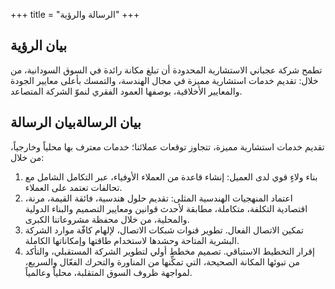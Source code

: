+++
title = "الرسالة والرؤية"
+++

## بيان الرؤية

تطمح شركة عجباني الاستشارية المحدودة أن تبلغ مكانة رائدة في السوق السودانية، من خلال: تقديم خدمات استشارية مميزة في مجال الهندسة، والتمسك بأعلى معايير الجودة والمعايير الأخلاقية، بوصفها العمود الفقري لنموّ الشركة المتصاعد.

## بيان الرسالةبيان الرسالة

تقديم خدمات استشارية مميزة، تتجاوز توقعات عملائنا؛ خدمات معترف بها محلياً وخارجياً، من خلال:

1. بناء ولاءٍ قوي لدى العميل: إنشاء قاعدة من العملاء الأوفياء، عبر التكامل الشامل مع تحالفات تعتمد على العملاء.
2. اعتماد المنهجيات الهندسية المثلى: تقديم حلول هندسية، فائقة القيمة، مرنة، اقتصادية التكلفة، متكاملة، مطابقة لأحدث قوانين ومعايير التصميم والبناء الدولية والمحلية، من خلال محفظة مشروعاتنا الكبرى.
3. تمكين الاتصال الفعال. تطوير قنوات شبكات الاتصال، لإلهام كافّة موارد الشركة البشرية المتاحة وحشدها لاستخدام طاقتها وإمكاناتها الكاملة.
4. إقرار التخطيط الاستباقي. تصميم مخطط أولي لتطوير الشركة المستقبلي، والتأكد من تبوئها المكانة الصحيحة، التي تمكِّنها من المناورة والتحرك الفعّال والسريع، لمواجهة ظروف السوق المتقلبة، محلياً وعالمياً.
